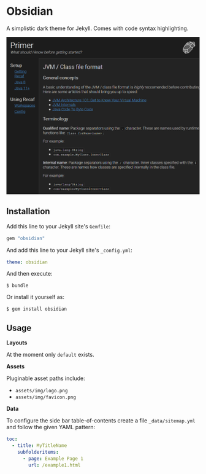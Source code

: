 # Obsidian

A simplistic dark theme for Jekyll. Comes with code syntax highlighting.

![An example that is fully configured](example.png)

## Installation

Add this line to your Jekyll site's `Gemfile`:

```ruby
gem "obsidian"
```

And add this line to your Jekyll site's `_config.yml`:

```yaml
theme: obsidian
```

And then execute:

    $ bundle

Or install it yourself as:

    $ gem install obsidian

## Usage

**Layouts**

At the moment only `default` exists.

**Assets**

Pluginable asset paths include:

- `assets/img/logo.png`
- `assets/img/favicon.png`

**Data**

To configure the side bar table-of-contents create a file `_data/sitemap.yml` and follow the given YAML pattern:

```yaml
toc:
  - title: MyTitleName
    subfolderitems:
      - page: Example Page 1
        url: /example1.html
```